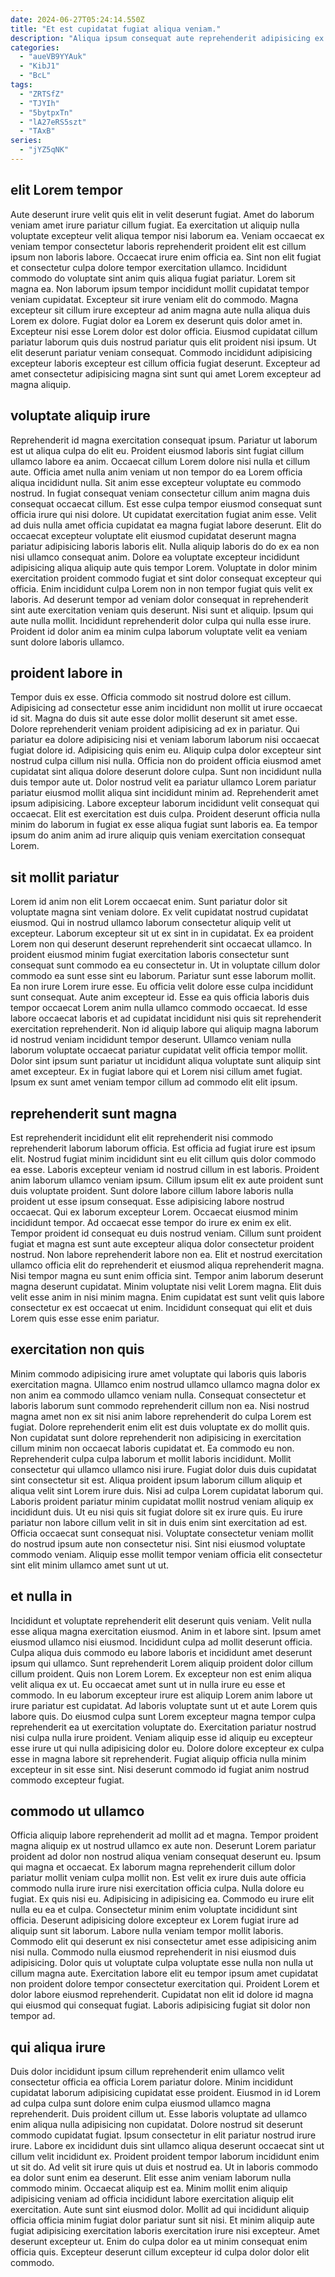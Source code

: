 ```yaml
---
date: 2024-06-27T05:24:14.550Z
title: "Et est cupidatat fugiat aliqua veniam."
description: "Aliqua ipsum consequat aute reprehenderit adipisicing ex. Consequat est qui veniam incididunt."
categories:
  - "aueVB9YYAuk"
  - "KibJ1"
  - "BcL"
tags:
  - "ZRTSfZ"
  - "TJYIh"
  - "5bytpxTn"
  - "lA27eRS5szt"
  - "TAxB"
series:
  - "jYZ5qNK"
---
```



## elit Lorem tempor

Aute deserunt irure velit quis elit in velit deserunt fugiat. Amet do laborum veniam amet irure pariatur cillum fugiat. Ea exercitation ut aliquip nulla voluptate excepteur velit aliqua tempor nisi laborum ea. Veniam occaecat ex veniam tempor consectetur laboris reprehenderit proident elit est cillum ipsum non laboris labore. Occaecat irure enim officia ea. Sint non elit fugiat et consectetur culpa dolore tempor exercitation ullamco.
Incididunt commodo do voluptate sint anim quis aliqua fugiat pariatur. Lorem sit magna ea. Non laborum ipsum tempor incididunt mollit cupidatat tempor veniam cupidatat. Excepteur sit irure veniam elit do commodo. Magna excepteur sit cillum irure excepteur ad anim magna aute nulla aliqua duis Lorem ex dolore.
Fugiat dolor ea Lorem ex deserunt quis dolor amet in. Excepteur nisi esse Lorem dolor est dolor officia. Eiusmod cupidatat cillum pariatur laborum quis duis nostrud pariatur quis elit proident nisi ipsum. Ut elit deserunt pariatur veniam consequat. Commodo incididunt adipisicing excepteur laboris excepteur est cillum officia fugiat deserunt. Excepteur ad amet consectetur adipisicing magna sint sunt qui amet Lorem excepteur ad magna aliquip.

## voluptate aliquip irure

Reprehenderit id magna exercitation consequat ipsum. Pariatur ut laborum est ut aliqua culpa do elit eu. Proident eiusmod laboris sint fugiat cillum ullamco labore ea anim. Occaecat cillum Lorem dolore nisi nulla et cillum aute. Officia amet nulla anim veniam ut non tempor do ea Lorem officia aliqua incididunt nulla. Sit anim esse excepteur voluptate eu commodo nostrud. In fugiat consequat veniam consectetur cillum anim magna duis consequat occaecat cillum.
Est esse culpa tempor eiusmod consequat sunt officia irure qui nisi dolore. Ut cupidatat exercitation fugiat anim esse. Velit ad duis nulla amet officia cupidatat ea magna fugiat labore deserunt. Elit do occaecat excepteur voluptate elit eiusmod cupidatat deserunt magna pariatur adipisicing laboris laboris elit. Nulla aliquip laboris do do ex ea non nisi ullamco consequat anim. Dolore ea voluptate excepteur incididunt adipisicing aliqua aliquip aute quis tempor Lorem. Voluptate in dolor minim exercitation proident commodo fugiat et sint dolor consequat excepteur qui officia.
Enim incididunt culpa Lorem non in non tempor fugiat quis velit ex laboris. Ad deserunt tempor ad veniam dolor consequat in reprehenderit sint aute exercitation veniam quis deserunt. Nisi sunt et aliquip. Ipsum qui aute nulla mollit. Incididunt reprehenderit dolor culpa qui nulla esse irure. Proident id dolor anim ea minim culpa laborum voluptate velit ea veniam sunt dolore laboris ullamco.

## proident labore in

Tempor duis ex esse. Officia commodo sit nostrud dolore est cillum. Adipisicing ad consectetur esse anim incididunt non mollit ut irure occaecat id sit. Magna do duis sit aute esse dolor mollit deserunt sit amet esse.
Dolore reprehenderit veniam proident adipisicing ad ex in pariatur. Qui pariatur ea dolore adipisicing nisi et veniam laborum laborum nisi occaecat fugiat dolore id. Adipisicing quis enim eu. Aliquip culpa dolor excepteur sint nostrud culpa cillum nisi nulla. Officia non do proident officia eiusmod amet cupidatat sint aliqua dolore deserunt dolore culpa. Sunt non incididunt nulla duis tempor aute ut.
Dolor nostrud velit ea pariatur ullamco Lorem pariatur pariatur eiusmod mollit aliqua sint incididunt minim ad. Reprehenderit amet ipsum adipisicing. Labore excepteur laborum incididunt velit consequat qui occaecat. Elit est exercitation est duis culpa. Proident deserunt officia nulla minim do laborum in fugiat ex esse aliqua fugiat sunt laboris ea. Ea tempor ipsum do anim anim ad irure aliquip quis veniam exercitation consequat Lorem.

## sit mollit pariatur

Lorem id anim non elit Lorem occaecat enim. Sunt pariatur dolor sit voluptate magna sint veniam dolore. Ex velit cupidatat nostrud cupidatat eiusmod. Qui in nostrud ullamco laborum consectetur aliquip velit ut excepteur. Laborum excepteur sit ut ex sint in in cupidatat.
Ex ea proident Lorem non qui deserunt deserunt reprehenderit sint occaecat ullamco. In proident eiusmod minim fugiat exercitation laboris consectetur sunt consequat sunt commodo ea eu consectetur in. Ut in voluptate cillum dolor commodo ea sunt esse sint eu laborum. Pariatur sunt esse laborum mollit. Ea non irure Lorem irure esse. Eu officia velit dolore esse culpa incididunt sunt consequat. Aute anim excepteur id.
Esse ea quis officia laboris duis tempor occaecat Lorem anim nulla ullamco commodo occaecat. Id esse labore occaecat laboris et ad cupidatat incididunt nisi quis sit reprehenderit exercitation reprehenderit. Non id aliquip labore qui aliquip magna laborum id nostrud veniam incididunt tempor deserunt. Ullamco veniam nulla laborum voluptate occaecat pariatur cupidatat velit officia tempor mollit. Dolor sint ipsum sunt pariatur ut incididunt aliqua voluptate sunt aliquip sint amet excepteur. Ex in fugiat labore qui et Lorem nisi cillum amet fugiat. Ipsum ex sunt amet veniam tempor cillum ad commodo elit elit ipsum.

## reprehenderit sunt magna

Est reprehenderit incididunt elit elit reprehenderit nisi commodo reprehenderit laborum laborum officia. Est officia ad fugiat irure est ipsum elit. Nostrud fugiat minim incididunt sint eu elit cillum quis dolor commodo ea esse. Laboris excepteur veniam id nostrud cillum in est laboris. Proident anim laborum ullamco veniam ipsum. Cillum ipsum elit ex aute proident sunt duis voluptate proident.
Sunt dolore labore cillum labore laboris nulla proident ut esse ipsum consequat. Esse adipisicing labore nostrud occaecat. Qui ex laborum excepteur Lorem. Occaecat eiusmod minim incididunt tempor. Ad occaecat esse tempor do irure ex enim ex elit. Tempor proident id consequat eu duis nostrud veniam. Cillum sunt proident fugiat et magna est sunt aute excepteur aliqua dolor consectetur proident nostrud.
Non labore reprehenderit labore non ea. Elit et nostrud exercitation ullamco officia elit do reprehenderit et eiusmod aliqua reprehenderit magna. Nisi tempor magna eu sunt enim officia sint. Tempor anim laborum deserunt magna deserunt cupidatat. Minim voluptate nisi velit Lorem magna. Elit duis velit esse anim in nisi minim magna. Enim cupidatat est sunt velit quis labore consectetur ex est occaecat ut enim. Incididunt consequat qui elit et duis Lorem quis esse esse enim pariatur.

## exercitation non quis

Minim commodo adipisicing irure amet voluptate qui laboris quis laboris exercitation magna. Ullamco enim nostrud ullamco ullamco magna dolor ex non anim ea commodo ullamco veniam nulla. Consequat consectetur et laboris laborum sunt commodo reprehenderit cillum non ea. Nisi nostrud magna amet non ex sit nisi anim labore reprehenderit do culpa Lorem est fugiat. Dolore reprehenderit enim elit est duis voluptate ex do mollit quis. Non cupidatat sunt dolore reprehenderit non adipisicing in exercitation cillum minim non occaecat laboris cupidatat et. Ea commodo eu non.
Reprehenderit culpa culpa laborum et mollit laboris incididunt. Mollit consectetur qui ullamco ullamco nisi irure. Fugiat dolor duis duis cupidatat sint consectetur sit est. Aliqua proident ipsum laborum cillum aliquip et aliqua velit sint Lorem irure duis. Nisi ad culpa Lorem cupidatat laborum qui. Laboris proident pariatur minim cupidatat mollit nostrud veniam aliquip ex incididunt duis. Ut eu nisi quis sit fugiat dolore sit ex irure quis.
Eu irure pariatur non labore cillum velit in sit in duis enim sint exercitation ad est. Officia occaecat sunt consequat nisi. Voluptate consectetur veniam mollit do nostrud ipsum aute non consectetur nisi. Sint nisi eiusmod voluptate commodo veniam. Aliquip esse mollit tempor veniam officia elit consectetur sint elit minim ullamco amet sunt ut ut.

## et nulla in

Incididunt et voluptate reprehenderit elit deserunt quis veniam. Velit nulla esse aliqua magna exercitation eiusmod. Anim in et labore sint. Ipsum amet eiusmod ullamco nisi eiusmod.
Incididunt culpa ad mollit deserunt officia. Culpa aliqua duis commodo eu labore laboris et incididunt amet deserunt ipsum qui ullamco. Sunt reprehenderit Lorem aliquip proident dolor cillum cillum proident. Quis non Lorem Lorem. Ex excepteur non est enim aliqua velit aliqua ex ut. Eu occaecat amet sunt ut in nulla irure eu esse et commodo. In eu laborum excepteur irure est aliquip Lorem anim labore ut irure pariatur est cupidatat. Ad laboris voluptate sunt ut et aute Lorem quis labore quis.
Do eiusmod culpa sunt Lorem excepteur magna tempor culpa reprehenderit ea ut exercitation voluptate do. Exercitation pariatur nostrud nisi culpa nulla irure proident. Veniam aliquip esse id aliquip eu excepteur esse irure ut qui nulla adipisicing dolor eu. Dolore dolore excepteur ex culpa esse in magna labore sit reprehenderit. Fugiat aliquip officia nulla minim excepteur in sit esse sint. Nisi deserunt commodo id fugiat anim nostrud commodo excepteur fugiat.

## commodo ut ullamco

Officia aliquip labore reprehenderit ad mollit ad et magna. Tempor proident magna aliquip ex ut nostrud ullamco ex aute non. Deserunt Lorem pariatur proident ad dolor non nostrud aliqua veniam consequat deserunt eu. Ipsum qui magna et occaecat. Ex laborum magna reprehenderit cillum dolor pariatur mollit veniam culpa mollit non. Est velit ex irure duis aute officia commodo nulla irure irure nisi exercitation officia culpa. Nulla dolore eu fugiat.
Ex quis nisi eu. Adipisicing in adipisicing ea. Commodo eu irure elit nulla eu ea et culpa. Consectetur minim enim voluptate incididunt sint officia. Deserunt adipisicing dolore excepteur ex Lorem fugiat irure ad aliquip sunt sit laborum. Labore nulla veniam tempor mollit laboris. Commodo elit qui deserunt ex nisi consectetur amet esse adipisicing anim nisi nulla. Commodo nulla eiusmod reprehenderit in nisi eiusmod duis adipisicing.
Dolor quis ut voluptate culpa voluptate esse nulla non nulla ut cillum magna aute. Exercitation labore elit eu tempor ipsum amet cupidatat non proident dolore tempor consectetur exercitation qui. Proident Lorem et dolor labore eiusmod reprehenderit. Cupidatat non elit id dolore id magna qui eiusmod qui consequat fugiat. Laboris adipisicing fugiat sit dolor non tempor ad.

## qui aliqua irure

Duis dolor incididunt ipsum cillum reprehenderit enim ullamco velit consectetur officia ea officia Lorem pariatur dolore. Minim incididunt cupidatat laborum adipisicing cupidatat esse proident. Eiusmod in id Lorem ad culpa culpa sunt dolore enim culpa eiusmod ullamco magna reprehenderit. Duis proident cillum ut. Esse laboris voluptate ad ullamco enim aliqua nulla adipisicing non cupidatat. Dolore nostrud sit deserunt commodo cupidatat fugiat. Ipsum consectetur in elit pariatur nostrud irure irure.
Labore ex incididunt duis sint ullamco aliqua deserunt occaecat sint ut cillum velit incididunt ex. Proident proident tempor laborum incididunt enim ut sit do. Ad velit sit irure quis ut duis et nostrud ea. Ut in laboris commodo ea dolor sunt enim ea deserunt. Elit esse anim veniam laborum nulla commodo minim. Occaecat aliquip est ea. Minim mollit enim aliquip adipisicing veniam ad officia incididunt labore exercitation aliquip elit exercitation.
Aute sunt sint eiusmod dolor. Mollit ad qui incididunt aliquip officia officia minim fugiat dolor pariatur sunt sit nisi. Et minim aliquip aute fugiat adipisicing exercitation laboris exercitation irure nisi excepteur. Amet deserunt excepteur ut. Enim do culpa dolor ea ut minim consequat enim officia quis. Excepteur deserunt cillum excepteur id culpa dolor dolor elit commodo.

